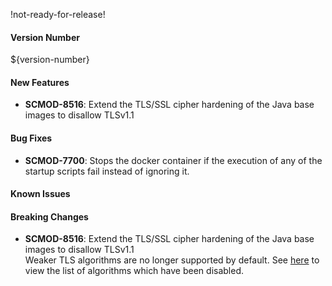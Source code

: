 !not-ready-for-release!

#### Version Number
${version-number}

#### New Features
- **SCMOD-8516**: Extend the TLS/SSL cipher hardening of the Java base images to disallow TLSv1.1

#### Bug Fixes
- **SCMOD-7700**:  Stops the docker container if the execution of any of the startup scripts fail instead of ignoring it.

#### Known Issues


#### Breaking Changes
- **SCMOD-8516**: Extend the TLS/SSL cipher hardening of the Java base images to disallow TLSv1.1  
Weaker TLS algorithms are no longer supported by default.  See [here](src/main/docker/disableWeakTlsAlgorithms.patch) to view the list of algorithms which have been disabled.
